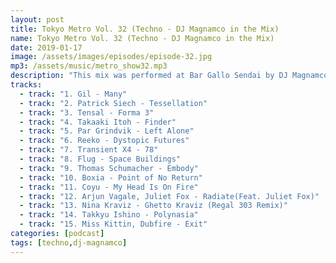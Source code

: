 ```yaml
---
layout: post
title: Tokyo Metro Vol. 32 (Techno - DJ Magnamco in the Mix)
name: Tokyo Metro Vol. 32 (Techno - DJ Magnamco in the Mix)
date: 2019-01-17
image: /assets/images/episodes/episode-32.jpg
mp3: /assets/music/metro_show32.mp3
description: "This mix was performed at Bar Gallo Sendai by DJ Magnamco immediately following my live set (from the bar) - which is in Vol. 31. Magnamco runs Sideback Bar, which is where techno lives in Akita, Japan."
tracks: 
  - track: "1. Gil - Many"
  - track: "2. Patrick Siech - Tessellation"
  - track: "3. Tensal - Forma 3"
  - track: "4. Takaaki Itoh - Finder"
  - track: "5. Par Grindvik - Left Alone"
  - track: "6. Reeko - Dystopic Futures"
  - track: "7. Transient X4 - 78"
  - track: "8. Flug - Space Buildings"
  - track: "9. Thomas Schumacher - Embody"
  - track: "10. Boxia - Point of No Return"
  - track: "11. Coyu - My Head Is On Fire"
  - track: "12. Arjun Vagale, Juliet Fox - Radiate(Feat. Juliet Fox)"
  - track: "13. Nina Kraviz - Ghetto Kraviz (Regal 303 Remix)"
  - track: "14. Takkyu Ishino - Polynasia"
  - track: "15. Miss Kittin, Dubfire - Exit"
categories: [podcast]
tags: [techno,dj-magnamco]
---
```

